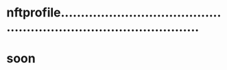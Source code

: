 # nftprofile........................................................................................
# soon

